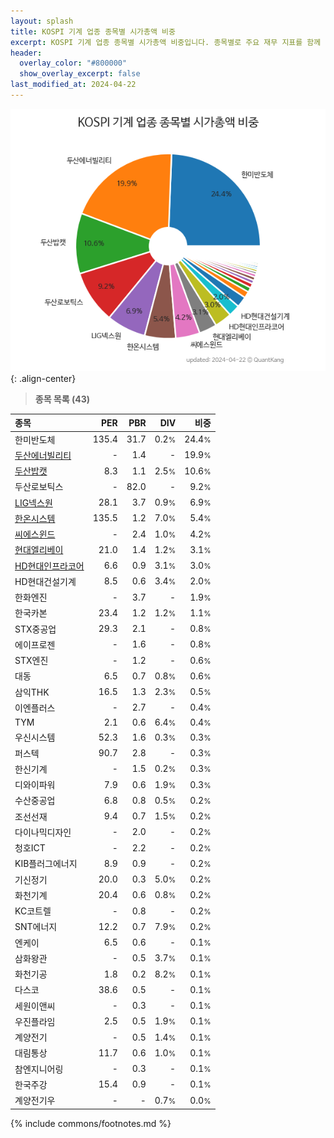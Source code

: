 ```yaml
---
layout: splash
title: KOSPI 기계 업종 종목별 시가총액 비중
excerpt: KOSPI 기계 업종 종목별 시가총액 비중입니다. 종목별로 주요 재무 지표를 함께 표시합니다.
header:
  overlay_color: "#800000"
  show_overlay_excerpt: false
last_modified_at: 2024-04-22
---
```



![KOSPI 기계 업종 종목별 시가총액 비중](/stats/sector/images/kospi_업종_기계_종목.png){: .align-center}


> **종목 목록 (43)**<a id="list"></a>

| **종목** | **PER** | **PBR** | **DIV** | **비중** |
| :------- | ------: | ------: | ------: | -------: |
| 한미반도체 | 135.4 | 31.7 | 0.2<small>%</small> | 24.4<small>%</small> |
| [두산에너빌리티](/034020/) | - | 1.4 | - | 19.9<small>%</small> |
| [두산밥캣](/241560/) | 8.3 | 1.1 | 2.5<small>%</small> | 10.6<small>%</small> |
| 두산로보틱스 | - | 82.0 | - | 9.2<small>%</small> |
| [LIG넥스원](/079550/) | 28.1 | 3.7 | 0.9<small>%</small> | 6.9<small>%</small> |
| [한온시스템](/018880/) | 135.5 | 1.2 | 7.0<small>%</small> | 5.4<small>%</small> |
| [씨에스윈드](/112610/) | - | 2.4 | 1.0<small>%</small> | 4.2<small>%</small> |
| [현대엘리베이](/017800/) | 21.0 | 1.4 | 1.2<small>%</small> | 3.1<small>%</small> |
| [HD현대인프라코어](/042670/) | 6.6 | 0.9 | 3.1<small>%</small> | 3.0<small>%</small> |
| HD현대건설기계 | 8.5 | 0.6 | 3.4<small>%</small> | 2.0<small>%</small> |
| 한화엔진 | - | 3.7 | - | 1.9<small>%</small> |
| 한국카본 | 23.4 | 1.2 | 1.2<small>%</small> | 1.1<small>%</small> |
| STX중공업 | 29.3 | 2.1 | - | 0.8<small>%</small> |
| 에이프로젠 | - | 1.6 | - | 0.8<small>%</small> |
| STX엔진 | - | 1.2 | - | 0.6<small>%</small> |
| 대동 | 6.5 | 0.7 | 0.8<small>%</small> | 0.6<small>%</small> |
| 삼익THK | 16.5 | 1.3 | 2.3<small>%</small> | 0.5<small>%</small> |
| 이엔플러스 | - | 2.7 | - | 0.4<small>%</small> |
| TYM | 2.1 | 0.6 | 6.4<small>%</small> | 0.4<small>%</small> |
| 우신시스템 | 52.3 | 1.6 | 0.3<small>%</small> | 0.3<small>%</small> |
| 퍼스텍 | 90.7 | 2.8 | - | 0.3<small>%</small> |
| 한신기계 | - | 1.5 | 0.2<small>%</small> | 0.3<small>%</small> |
| 디와이파워 | 7.9 | 0.6 | 1.9<small>%</small> | 0.3<small>%</small> |
| 수산중공업 | 6.8 | 0.8 | 0.5<small>%</small> | 0.2<small>%</small> |
| 조선선재 | 9.4 | 0.7 | 1.5<small>%</small> | 0.2<small>%</small> |
| 다이나믹디자인 | - | 2.0 | - | 0.2<small>%</small> |
| 청호ICT | - | 2.2 | - | 0.2<small>%</small> |
| KIB플러그에너지 | 8.9 | 0.9 | - | 0.2<small>%</small> |
| 기신정기 | 20.0 | 0.3 | 5.0<small>%</small> | 0.2<small>%</small> |
| 화천기계 | 20.4 | 0.6 | 0.8<small>%</small> | 0.2<small>%</small> |
| KC코트렐 | - | 0.8 | - | 0.2<small>%</small> |
| SNT에너지 | 12.2 | 0.7 | 7.9<small>%</small> | 0.2<small>%</small> |
| 엔케이 | 6.5 | 0.6 | - | 0.1<small>%</small> |
| 삼화왕관 | - | 0.5 | 3.7<small>%</small> | 0.1<small>%</small> |
| 화천기공 | 1.8 | 0.2 | 8.2<small>%</small> | 0.1<small>%</small> |
| 다스코 | 38.6 | 0.5 | - | 0.1<small>%</small> |
| 세원이앤씨 | - | 0.3 | - | 0.1<small>%</small> |
| 우진플라임 | 2.5 | 0.5 | 1.9<small>%</small> | 0.1<small>%</small> |
| 계양전기 | - | 0.5 | 1.4<small>%</small> | 0.1<small>%</small> |
| 대림통상 | 11.7 | 0.6 | 1.0<small>%</small> | 0.1<small>%</small> |
| 참엔지니어링 | - | 0.3 | - | 0.1<small>%</small> |
| 한국주강 | 15.4 | 0.9 | - | 0.1<small>%</small> |
| 계양전기우 | - | - | 0.7<small>%</small> | 0.0<small>%</small> |

{% include commons/footnotes.md %}